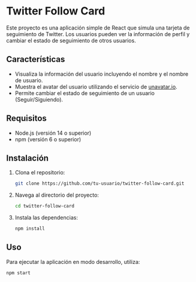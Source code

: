# Twitter Follow Card

Este proyecto es una aplicación simple de React que simula una tarjeta de seguimiento de Twitter. Los usuarios pueden ver la información de perfil y cambiar el estado de seguimiento de otros usuarios.

## Características

- Visualiza la información del usuario incluyendo el nombre y el nombre de usuario.
- Muestra el avatar del usuario utilizando el servicio de [unavatar.io](https://unavatar.io/).
- Permite cambiar el estado de seguimiento de un usuario (Seguir/Siguiendo).

## Requisitos

- Node.js (versión 14 o superior)
- npm (versión 6 o superior)

## Instalación

1. Clona el repositorio:

    ```bash
    git clone https://github.com/tu-usuario/twitter-follow-card.git
    ```

2. Navega al directorio del proyecto:

    ```bash
    cd twitter-follow-card
    ```

3. Instala las dependencias:

    ```bash
    npm install
    ```

## Uso

Para ejecutar la aplicación en modo desarrollo, utiliza:

```bash
npm start
